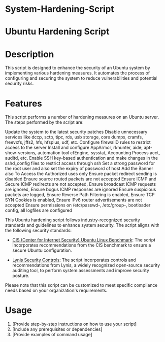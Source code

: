 # System-Hardening-Script
# Ubuntu Hardening Script 

# Description
This script is designed to enhance the security of an Ubuntu system by implementing various hardening measures. It automates the process of configuring and securing the system to reduce vulnerabilities and potential security risks.

# Features
This script performs a number of hardening measures on an Ubuntu server. The steps performed by the script are:

  Update the system to the latest security patches
  Disable unnecessary services like dccp, sctp, tipc, rds, usb storage, core dumps, cramfs, freevxfs, jffs2, hfs, hfsplus, udf, etc.
  Configure firewallD rules to restrict access to the server
  Install and configure AppArmor, rkhunter, aide, apt-show-versions, automation tool cfEngine, sysstat, Accounting Process acct, auditd, etc.
  Enable SSH key-based authentication and make changes in the sshd_config files to restrict access through ssh
  Set a strong password for the root user and also set the expiry of password of host
  Add the Banner also To Access the Authorized uses only
  Ensure packet redirect sending is disabled
  Ensure source routed packets are not accepted
  Ensure ICMP and Secure ICMP redirects are not accepted, Ensure broadcast ICMP requests are ignored, Ensure bogus ICMP responses are ignored
  Ensure suspicious packets are logged, 
  Ensure Reverse Path Filtering is enabled, 
  Ensure TCP SYN Cookies is enabled, Ensure IPv6 router advertisements are not accepted
  Ensure permissions on /etc/passwd-, /etc/group-, bootloader config, all logfiles are configured

  This Ubuntu hardening script follows industry-recognized security standards and guidelines to enhance system security. The script aligns with the following security standards:

- [CIS (Center for Internet Security) Ubuntu Linux Benchmark](https://www.cisecurity.org/cis-benchmarks/): The script incorporates recommendations from the CIS benchmark to ensure a secure Ubuntu configuration.
  
 - [Lynis Security Controls](https://cisofy.com/lynis/controls/): The script incorporates controls and recommendations from Lynis, a widely recognized open-source security auditing tool, to perform system assessments and improve security posture.

Please note that this script can be customized to meet specific compliance needs based on your organization's requirements.

# Usage
1. [Provide step-by-step instructions on how to use your script]
2. [Include any prerequisites or dependencies]
3. [Provide examples of command usage]
